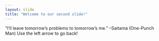 ```yaml
---
layout: slide
title: "Welcome to our second slide!"
---
```

“I’ll leave tomorrow’s problems to tomorrow’s me.” –Saitama (One-Punch Man)
Use the left arrow to go back!
